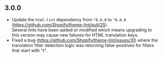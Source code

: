 ## 3.0.0 

- Update the `html-lint` dependency from `^0.6.0` to `^0.8.0` (https://github.com/Shopify/theme-lint/pull/25).<br>Several lints have been added or modified which means upgrading to this version may cause new failures for HTML translation keys.
- Fixed a bug (https://github.com/Shopify/theme-lint/issues/31) where the translation filter detection logic was returning false-positives for filters that start with "t".